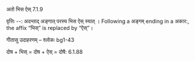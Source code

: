 

 अतो भिस ऐस् 7.1.9 


वृत्तिः --: अदन्ताद् अङ्गात् परस्य भिस ऐस् स्यात् । Following a अङ्गम् ending in a अकार:, the affix “भिस्” is replaced by “ऐस्”। 


गीतासु उदाहरणम् – श्लोकः bg1-43 


दोष + भिस् = दोष + ऐस् = दोषै: 6.1.88 



